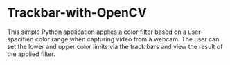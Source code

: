 # Trackbar-with-OpenCV
This simple Python application applies a color filter based on a user-specified color range when capturing video from a webcam. The user can set the lower and upper color limits via the track bars and view the result of the applied filter.
